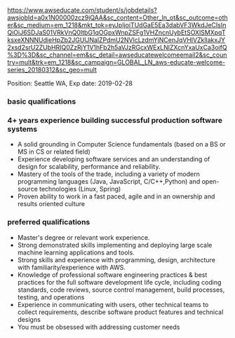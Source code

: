 https://www.awseducate.com/student/s/jobdetails?awsjobId=a0x1N00000zcz9jQAA&sc_content=Other_ln_ot&sc_outcome=other&sc_medium=em_1218&mkt_tok=eyJpIjoiTUdGaE5Ea3dabVF3WkdJeCIsInQiOiJ6SDJaS01VRkVnQ0ltbG1qOGpxWnpZSFg1VHZncnUybEtSOXlSMXpqTksxeXNNNUdieHpZb2JGUlJNalZPdmU2NVlcLzdmYjNCenJqVHlVZkllakxJY2xsd2srU2ZUbHRIQ0ZzRjY1V1hFb2h5aVJzRGcxWExLNlZXcnYxaUxCa3oifQ%3D%3D&sc_channel=em&sc_detail=awseducatewelcomeemail2&sc_country=mult&trk=em_1218&sc_campaign=GLOBAL_LN_aws-educate-welcome-series_20180312&sc_geo=mult

Position: Seattle WA, Exp date: 2019-02-28


### basic qualifications
### 4+ years experience building successful production software systems
* A solid grounding in Computer Science fundamentals (based on a BS or MS in CS or related field)
* Experience developing software services and an understanding of design for scalability, performance and reliability.
* Mastery of the tools of the trade, including a variety of modern programming languages (Java, JavaScript, C/C++,Python) and open-source technologies (Linux, Spring)
* Proven ability to work in a fast paced, agile and in an ownership and results oriented culture

### preferred qualifications
* Master's degree or relevant work experience.
* Strong demonstrated skills implementing and deploying large scale machine learning applications and tools.
* Strong skills and experience with programming, design, architecture with familiarity/experience with AWS.
* Knowledge of professional software engineering practices & best practices for the full software development life cycle, including coding standards, code reviews, source control management, build processes, testing, and operations
* Experience in communicating with users, other technical teams to collect requirements, describe software product features and technical designs
* You must be obsessed with addressing customer needs
